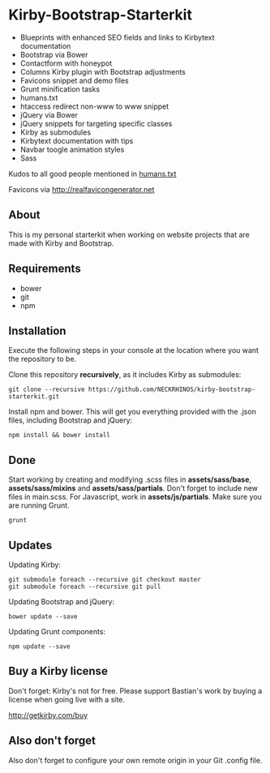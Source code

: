 # Kirby-Bootstrap-Starterkit

- Blueprints with enhanced SEO fields and links to Kirbytext documentation
- Bootstrap via Bower
- Contactform with honeypot
- Columns Kirby plugin with Bootstrap adjustments
- Favicons snippet and demo files
- Grunt minification tasks
- humans.txt
- htaccess redirect non-www to www snippet
- jQuery via Bower
- jQuery snippets for targeting specific classes
- Kirby as submodules
- Kirbytext documentation with tips
- Navbar toogle animation styles
- Sass

Kudos to all good people mentioned in [humans.txt](https://github.com/NECKRHINOS/kirby-bootstrap-starterkit/blob/master/humans.txt)

Favicons via <http://realfavicongenerator.net>

## About

This is my personal starterkit when working on website projects that are made with Kirby and Bootstrap.

## Requirements

- bower
- git
- npm

## Installation

Execute the following steps in your console at the location where you want the repository to be.

Clone this repository **recursively**, as it includes Kirby as submodules:

    git clone --recursive https://github.com/NECKRHINOS/kirby-bootstrap-starterkit.git

Install npm and bower. This will get you everything provided with the .json files, including Bootstrap and jQuery:

    npm install && bower install

## Done

Start working by creating and modifying .scss files in **assets/sass/base**, **assets/sass/mixins** and **assets/sass/partials**. Don't forget to include new files in main.scss. For Javascript, work in **assets/js/partials**. Make sure you are running Grunt.

    grunt

## Updates

Updating Kirby:

    git submodule foreach --recursive git checkout master
    git submodule foreach --recursive git pull

Updating Bootstrap and jQuery:

    bower update --save

Updating Grunt components:

    npm update --save

## Buy a Kirby license

Don't forget: Kirby's not for free. Please support Bastian's work by buying a license when going live with a site.

http://getkirby.com/buy

## Also don't forget

Also don't forget to configure your own remote origin in your Git .config file.
